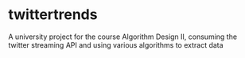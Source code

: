 twittertrends
=============

A university project for the course Algorithm Design II, consuming the twitter streaming API and using various algorithms to extract data